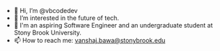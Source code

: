 - 👋 Hi, I’m @vbcodedev
- 👀 I’m interested in the future of tech.
- 🌱 I'm an aspiring Software Engineer and an undergraduate student at Stony Brook University. 
- 📫 How to reach me: vanshaj.bawa@stonybrook.edu
